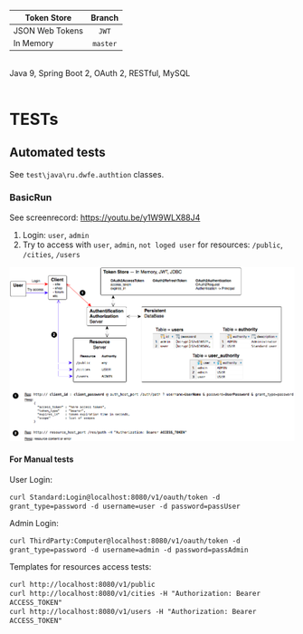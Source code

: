 | Token Store          | Branch        |
|----------------------|:-------------:|
| JSON Web Tokens      | `JWT`         |
| In Memory            | `master`      |
<br>
Java 9, Spring Boot 2, OAuth 2, RESTful, MySQL<br>
<br>

# TESTs
## Automated tests
See `test\java\ru.dwfe.authtion` classes.
### BasicRun
See screenrecord: https://youtu.be/y1W9WLX88J4
1. Login: `user`, `admin`
2. Try to access with `user`, `admin`, `not loged user` for resources: `/public`, `/cities`, `/users`

![Basic Run](./Authtion_BasicRun.png)

#### For Manual tests
User Login:
```
curl Standard:Login@localhost:8080/v1/oauth/token -d grant_type=password -d username=user -d password=passUser
```

Admin Login:
```
curl ThirdParty:Computer@localhost:8080/v1/oauth/token -d grant_type=password -d username=admin -d password=passAdmin
```

Templates for resources access tests:
```
curl http://localhost:8080/v1/public
curl http://localhost:8080/v1/cities -H "Authorization: Bearer ACCESS_TOKEN"
curl http://localhost:8080/v1/users -H "Authorization: Bearer ACCESS_TOKEN"
```
